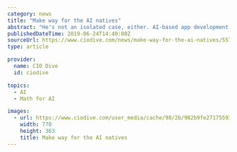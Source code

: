 ```yaml
---
category: news
title: "Make way for the AI natives"
abstract: "He's not an isolated case, either. AI-based app development now attracts Gen Z developers from a wide range of science, technology, engineering and math (STEM) disciplines. However a robust team needs not only Gen Z mathematicians, but also experienced ..."
publishedDateTime: 2019-06-24T14:40:00Z
sourceUrl: https://www.ciodive.com/news/make-way-for-the-ai-natives/557395/
type: article

provider:
  name: CIO Dive
  id: ciodive

topics:
  - AI
  - Math for AI

images:
  - url: https://www.ciodive.com/user_media/cache/98/2b/982b9fe27175593049f23e6902596ca3.jpg
    width: 770
    height: 363
    title: Make way for the AI natives
---
```


